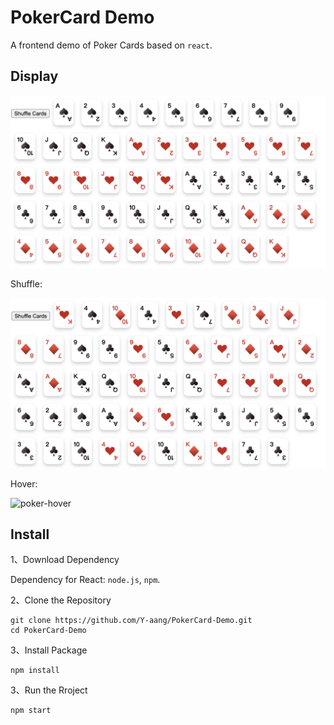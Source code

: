 # PokerCard Demo

A frontend demo of Poker Cards based on `react`.

## Display

![poker](./src/assets/poker.png)

Shuffle:

![poker-shuffle](./src/assets/poker_shuffle.png)

Hover:

![poker-hover](./src/assets/poker_hover.gif)

## Install

1、Download Dependency

Dependency for React: `node.js`, `npm`.

2、Clone the Repository

```shell
git clone https://github.com/Y-aang/PokerCard-Demo.git
cd PokerCard-Demo
```

3、Install Package

```shell
npm install
```

3、Run the Rroject

```shell
npm start
```

